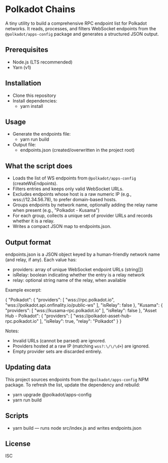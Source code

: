 # Polkadot Chains

A tiny utility to build a comprehensive RPC endpoint list for Polkadot networks. It reads, processes, and filters
WebSocket endpoints from the `@polkadot/apps-config` package and generates a structured JSON output.

## Prerequisites

- Node.js (LTS recommended)
- Yarn (v1)

## Installation

- Clone this repository
- Install dependencies:
    - yarn install

## Usage

- Generate the endpoints file:
    - yarn run build
- Output file:
    - endpoints.json (created/overwritten in the project root)

## What the script does

- Loads the list of WS endpoints from `@polkadot/apps-config` (createWsEndpoints).
- Filters entries and keeps only valid WebSocket URLs.
- Excludes endpoints whose host is a raw numeric IP (e.g., wss://12.34.56.78), to prefer domain-based hosts.
- Groups endpoints by network name, optionally adding the relay name when present (e.g., "Polkadot - Kusama")
- For each group, collects a unique set of provider URLs and records whether it is a relay.
- Writes a compact JSON map to endpoints.json.

## Output format

endpoints.json is a JSON object keyed by a human-friendly network name (and relay, if any). Each value has:

- providers: array of unique WebSocket endpoint URLs (string[])
- isRelay: boolean indicating whether the entry is a relay network
- relay: optional string name of the relay, when available

Example excerpt:

{
"Polkadot": {
"providers": [
"wss://rpc.polkadot.io",
"wss://polkadot.api.onfinality.io/public-ws"
],
"isRelay": false
},
"Kusama": {
"providers": [
"wss://kusama-rpc.polkadot.io"
],
"isRelay": false
},
"Asset Hub - Polkadot": {
"providers": [
"wss://polkadot-asset-hub-rpc.polkadot.io"
],
"isRelay": true,
"relay": "Polkadot"
}
}

Notes:

- Invalid URLs (cannot be parsed) are ignored.
- Providers hosted at a raw IP (matching `wss?:\/\/\d+`) are ignored.
- Empty provider sets are discarded entirely.

## Updating data

This project sources endpoints from the `@polkadot/apps-config` NPM package. To refresh the list, update the dependency
and rebuild:

- yarn upgrade @polkadot/apps-config
- yarn run build

## Scripts

- yarn build — runs node src/index.js and writes endpoints.json

## License

ISC
